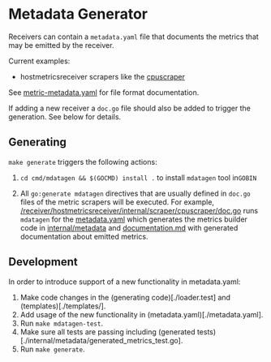 # Metadata Generator

Receivers can contain a `metadata.yaml` file that documents the metrics that may be emitted by the receiver.

Current examples:

* hostmetricsreceiver scrapers like the [cpuscraper](https://github.com/asserts/opentelemetry-collector-contrib/blob/main/receiver/hostmetricsreceiver/internal/scraper/cpuscraper/metadata.yaml)

See [metric-metadata.yaml](metric-metadata.yaml) for file format documentation.

If adding a new receiver a `doc.go` file should also be added to trigger the generation. See below for details.

## Generating

`make generate` triggers the following actions:

1. `cd cmd/mdatagen && $(GOCMD) install .` to install `mdatagen` tool in`GOBIN`

2. All `go:generate mdatagen` directives that are usually defined in `doc.go` files of the metric scrapers will be 
   executed. For example,
   [/receiver/hostmetricsreceiver/internal/scraper/cpuscraper/doc.go](../../receiver/hostmetricsreceiver/internal/scraper/cpuscraper/doc.go)
   runs `mdatagen` for the [metadata.yaml](../../receiver/hostmetricsreceiver/internal/scraper/cpuscraper/metadata.yaml)
   which generates the metrics builder code in
   [internal/metadata](../../receiver/hostmetricsreceiver/internal/scraper/cpuscraper/internal/metadata)
   and [documentation.md](../../receiver/hostmetricsreceiver/internal/scraper/cpuscraper/internal/metadata) with
   generated documentation about emitted metrics.

## Development

In order to introduce support of a new functionality in metadata.yaml:

1. Make code changes in the (generating code)[./loader.test] and (templates)[./templates/].
2. Add usage of the new functionality in (metadata.yaml)[./metadata.yaml].
3. Run `make mdatagen-test`.
4. Make sure all tests are passing including (generated tests)[./internal/metadata/generated_metrics_test.go].
5. Run `make generate`.

